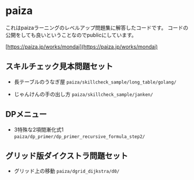 # paiza

これはpaizaラーニングのレベルアップ問題集に解答したコードです。
コードの公開をしても良いということなのでpublicにしています。

[https://paiza.jp/works/mondai](https://paiza.jp/works/mondai)


## スキルチェック見本問題セット

* 長テーブルのうなぎ屋
`paiza/skillcheck_sample/long_table/golang/`

* じゃんけんの手の出し方
`paiza/skillcheck_sample/janken/`


## DPメニュー

* 3特殊な2項間漸化式1
`paiza/dp_primer/dp_primer_recursive_formula_step2/`

## グリッド版ダイクストラ問題セット

* グリッド上の移動
`paiza/dgrid_dijkstra/d0/`


